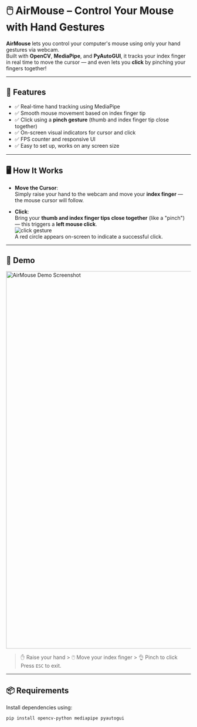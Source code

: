 # 🖱️ AirMouse – Control Your Mouse with Hand Gestures

**AirMouse** lets you control your computer's mouse using only your hand gestures via webcam.  
Built with **OpenCV**, **MediaPipe**, and **PyAutoGUI**, it tracks your index finger in real time to move the cursor — and even lets you **click** by pinching your fingers together!

---

## 🚀 Features

- ✅ Real-time hand tracking using MediaPipe
- ✅ Smooth mouse movement based on index finger tip
- ✅ Click using a **pinch gesture** (thumb and index finger tip close together)
- ✅ On-screen visual indicators for cursor and click
- ✅ FPS counter and responsive UI
- ✅ Easy to set up, works on any screen size

---

## 🖥️ How It Works

- **Move the Cursor**:  
  Simply raise your hand to the webcam and move your **index finger** — the mouse cursor will follow.

- **Click**:  
  Bring your **thumb and index finger tips close together** (like a "pinch") — this triggers a **left mouse click**.  
  ![click gesture](https://user-images.githubusercontent.com/355bbd67/attachments/Screenshot-click-gesture.png)  
  A red circle appears on-screen to indicate a successful click.

---

## 📸 Demo

<img width="1919" height="1030" alt="AirMouse Demo Screenshot" src="https://github.com/user-attachments/assets/355bbd67-42fe-4b5b-ae45-c1caab970a75" />

> ✋ Raise your hand > 🖱️ Move your index finger > 👌 Pinch to click  
> Press `ESC` to exit.

---

## 📦 Requirements

Install dependencies using:

```bash
pip install opencv-python mediapipe pyautogui
